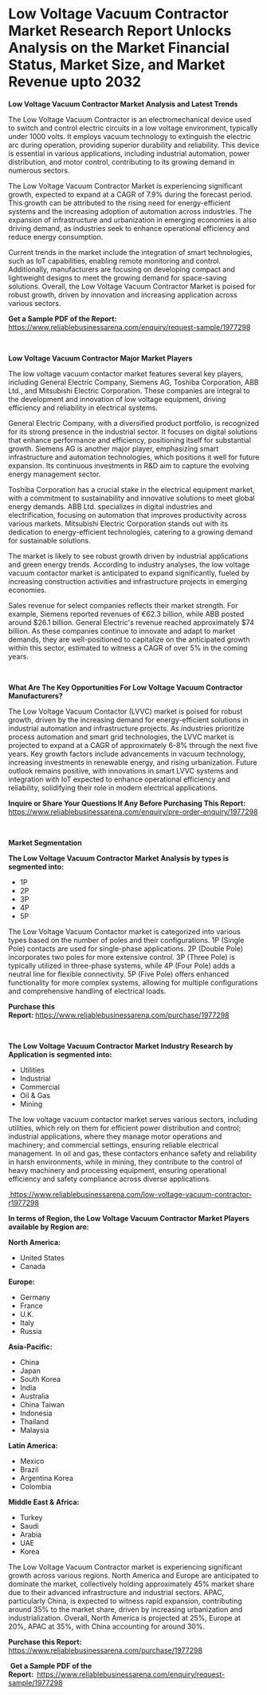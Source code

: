 <p><h1>Low Voltage Vacuum Contractor Market Research Report Unlocks Analysis on the Market Financial Status, Market Size, and Market Revenue upto 2032</h1></p><p><strong>Low Voltage Vacuum Contractor Market Analysis and Latest Trends</strong></p>
<p><p>The Low Voltage Vacuum Contractor is an electromechanical device used to switch and control electric circuits in a low voltage environment, typically under 1000 volts. It employs vacuum technology to extinguish the electric arc during operation, providing superior durability and reliability. This device is essential in various applications, including industrial automation, power distribution, and motor control, contributing to its growing demand in numerous sectors.</p><p>The Low Voltage Vacuum Contractor Market is experiencing significant growth, expected to expand at a CAGR of 7.9% during the forecast period. This growth can be attributed to the rising need for energy-efficient systems and the increasing adoption of automation across industries. The expansion of infrastructure and urbanization in emerging economies is also driving demand, as industries seek to enhance operational efficiency and reduce energy consumption.</p><p>Current trends in the market include the integration of smart technologies, such as IoT capabilities, enabling remote monitoring and control. Additionally, manufacturers are focusing on developing compact and lightweight designs to meet the growing demand for space-saving solutions. Overall, the Low Voltage Vacuum Contractor Market is poised for robust growth, driven by innovation and increasing application across various sectors.</p></p>
<p><strong>Get a Sample PDF of the Report:&nbsp;</strong> <a href="https://www.reliablebusinessarena.com/enquiry/request-sample/1977298?utm_campaign=2221&utm_medium=2&utm_source=Github&utm_content=ia&utm_term=12042025&utm_id=low-voltage-vacuum-contractor">https://www.reliablebusinessarena.com/enquiry/request-sample/1977298</a></p>
<p>&nbsp;</p>
<p><strong>Low Voltage Vacuum Contractor Major Market Players</strong></p>
<p><p>The low voltage vacuum contactor market features several key players, including General Electric Company, Siemens AG, Toshiba Corporation, ABB Ltd., and Mitsubishi Electric Corporation. These companies are integral to the development and innovation of low voltage equipment, driving efficiency and reliability in electrical systems.</p><p>General Electric Company, with a diversified product portfolio, is recognized for its strong presence in the industrial sector. It focuses on digital solutions that enhance performance and efficiency, positioning itself for substantial growth. Siemens AG is another major player, emphasizing smart infrastructure and automation technologies, which positions it well for future expansion. Its continuous investments in R&D aim to capture the evolving energy management sector.</p><p>Toshiba Corporation has a crucial stake in the electrical equipment market, with a commitment to sustainability and innovative solutions to meet global energy demands. ABB Ltd. specializes in digital industries and electrification, focusing on automation that improves productivity across various markets. Mitsubishi Electric Corporation stands out with its dedication to energy-efficient technologies, catering to a growing demand for sustainable solutions.</p><p>The market is likely to see robust growth driven by industrial applications and green energy trends. According to industry analyses, the low voltage vacuum contactor market is anticipated to expand significantly, fueled by increasing construction activities and infrastructure projects in emerging economies.</p><p>Sales revenue for select companies reflects their market strength. For example, Siemens reported revenues of €62.3 billion, while ABB posted around $26.1 billion. General Electric's revenue reached approximately $74 billion. As these companies continue to innovate and adapt to market demands, they are well-positioned to capitalize on the anticipated growth within this sector, estimated to witness a CAGR of over 5% in the coming years.</p></p>
<p>&nbsp;</p>
<p><strong>What Are The Key Opportunities For Low Voltage Vacuum Contractor Manufacturers?</strong></p>
<p><p>The Low Voltage Vacuum Contactor (LVVC) market is poised for robust growth, driven by the increasing demand for energy-efficient solutions in industrial automation and infrastructure projects. As industries prioritize process automation and smart grid technologies, the LVVC market is projected to expand at a CAGR of approximately 6-8% through the next five years. Key growth factors include advancements in vacuum technology, increasing investments in renewable energy, and rising urbanization. Future outlook remains positive, with innovations in smart LVVC systems and integration with IoT expected to enhance operational efficiency and reliability, solidifying their role in modern electrical applications.</p></p>
<p><strong>Inquire or Share Your Questions If Any Before Purchasing This Report:</strong> <a href="https://www.reliablebusinessarena.com/enquiry/pre-order-enquiry/1977298?utm_campaign=2221&utm_medium=2&utm_source=Github&utm_content=ia&utm_term=12042025&utm_id=low-voltage-vacuum-contractor">https://www.reliablebusinessarena.com/enquiry/pre-order-enquiry/1977298</a></p>
<p>&nbsp;</p>
<p><strong>Market Segmentation</strong></p>
<p><strong>The Low Voltage Vacuum Contractor Market Analysis by types is segmented into:</strong></p>
<p><ul><li>1P</li><li>2P</li><li>3P</li><li>4P</li><li>5P</li></ul></p>
<p><p>The Low Voltage Vacuum Contactor market is categorized into various types based on the number of poles and their configurations. 1P (Single Pole) contacts are used for single-phase applications. 2P (Double Pole) incorporates two poles for more extensive control. 3P (Three Pole) is typically utilized in three-phase systems, while 4P (Four Pole) adds a neutral line for flexible connectivity. 5P (Five Pole) offers enhanced functionality for more complex systems, allowing for multiple configurations and comprehensive handling of electrical loads.</p></p>
<p><strong>Purchase this Report:&nbsp;</strong><a href="https://www.reliablebusinessarena.com/purchase/1977298?utm_campaign=2221&utm_medium=2&utm_source=Github&utm_content=ia&utm_term=12042025&utm_id=low-voltage-vacuum-contractor">https://www.reliablebusinessarena.com/purchase/1977298</a></p>
<p>&nbsp;</p>
<p><strong>The Low Voltage Vacuum Contractor Market Industry Research by Application is segmented into:</strong></p>
<p><ul><li>Utilities</li><li>Industrial</li><li>Commercial</li><li>Oil & Gas</li><li>Mining</li></ul></p>
<p><p>The low voltage vacuum contactor market serves various sectors, including utilities, which rely on them for efficient power distribution and control; industrial applications, where they manage motor operations and machinery; and commercial settings, ensuring reliable electrical management. In oil and gas, these contactors enhance safety and reliability in harsh environments, while in mining, they contribute to the control of heavy machinery and processing equipment, ensuring operational efficiency and safety compliance across diverse applications.</p></p>
<p><a href="https://www.reliablebusinessarena.com/low-voltage-vacuum-contractor-r1977298?utm_campaign=2221&utm_medium=2&utm_source=Github&utm_content=ia&utm_term=12042025&utm_id=low-voltage-vacuum-contractor">&nbsp;https://www.reliablebusinessarena.com/low-voltage-vacuum-contractor-r1977298</a></p>
<p><strong>In terms of Region, the Low Voltage Vacuum Contractor Market Players available by Region are:</strong></p>
<p>
    <p> <strong> North America: </strong>
        <ul>
            <li>United States</li>
            <li>Canada</li>
        </ul>
        </p> 
    <p> <strong> Europe: </strong>
        <ul>
            <li>Germany</li>
            <li>France</li>
            <li>U.K.</li>
            <li>Italy</li>
            <li>Russia</li>
        </ul>
        </p> 
    <p> <strong> Asia-Pacific: </strong>
        <ul>
            <li>China</li>
            <li>Japan</li>
            <li>South Korea</li>
            <li>India</li>
            <li>Australia</li>
            <li>China Taiwan</li>
            <li>Indonesia</li>
            <li>Thailand</li>
            <li>Malaysia</li>
        </ul>
        </p> 
    <p> <strong> Latin America: </strong>
        <ul>
            <li>Mexico</li>
            <li>Brazil</li>
            <li>Argentina Korea</li>
            <li>Colombia</li>
        </ul>
        </p> 
    <p> <strong> Middle East & Africa: </strong>
        <ul>
            <li>Turkey</li>
            <li>Saudi</li>
            <li>Arabia</li>
            <li>UAE</li>
            <li>Korea</li>
        </ul>
    </p>
    </p>
<p><p>The Low Voltage Vacuum Contractor market is experiencing significant growth across various regions. North America and Europe are anticipated to dominate the market, collectively holding approximately 45% market share due to their advanced infrastructure and industrial sectors. APAC, particularly China, is expected to witness rapid expansion, contributing around 35% to the market share, driven by increasing urbanization and industrialization. Overall, North America is projected at 25%, Europe at 20%, APAC at 35%, with China accounting for around 30%.</p></p>
<p><strong>Purchase this Report: </strong><a href="https://www.reliablebusinessarena.com/purchase/1977298?utm_campaign=2221&utm_medium=2&utm_source=Github&utm_content=ia&utm_term=12042025&utm_id=low-voltage-vacuum-contractor">https://www.reliablebusinessarena.com/purchase/1977298</a></p>
<p>&nbsp;<strong>Get a Sample PDF of the Report:&nbsp;&nbsp;</strong><a href="https://www.reliablebusinessarena.com/enquiry/request-sample/1977298?utm_campaign=2221&utm_medium=2&utm_source=Github&utm_content=ia&utm_term=12042025&utm_id=low-voltage-vacuum-contractor">https://www.reliablebusinessarena.com/enquiry/request-sample/1977298</a></p>
<p><strong></strong></p>
<p><p></p><p></p><p></p></p>